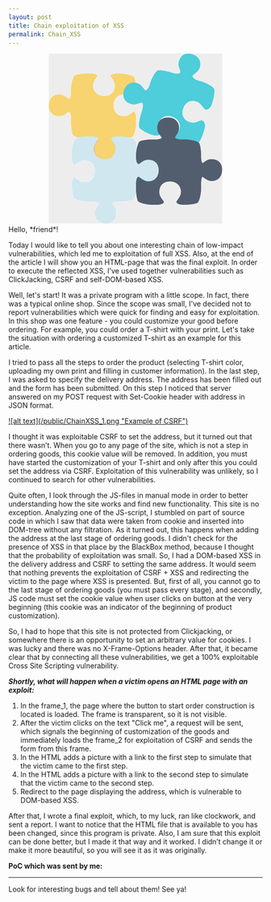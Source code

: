 ```yaml
---
layout: post
title: Chain exploitation of XSS
permalink: Chain_XSS
---
```


<div style="text-align:center"><img src = "/public/puzzle_title.png"/></div>
Hello, *friend*!

Today I would like to tell you about one interesting chain of low-impact vulnerabilities, which led me to exploitation of full XSS. Also, at the end of the article I will show you an HTML-page that was the final exploit. In order to execute the reflected XSS, I’ve used together vulnerabilities such as ClickJacking, CSRF and self-DOM-based XSS. 

<!--more-->

Well, let's start! It was a private program with a little scope. In fact, there was a typical online shop. Since the scope was small, I've decided not to report vulnerabilities which were quick for finding and easy for exploitation. In this shop was one feature - you could customize your good before ordering. For example, you could order a T-shirt with your print. Let's take the situation with ordering a customized T-shirt as an example for this article.

I tried to pass all the steps to order the product (selecting T-shirt color, uploading my own print and filling in customer information). In the last step, I was asked to specify the delivery address. The address has been filled out and the form has been submitted. On this step I noticed that server answered on my POST request with Set-Cookie header with address in JSON format.

<a href="/public/ChainXSS_1.png" data-fancybox data-toolbar="false" data-small-btn="true">
    ![alt text](/public/ChainXSS_1.png "Example of CSRF")
</a>
 
I thought it was exploitable CSRF to set the address, but it turned out that there wasn’t. When you go to any page of the site, which is not a step in ordering goods, this cookie value will be removed. In addition, you must have started the customization of your T-shirt and only after this you could set the address via CSRF. Exploitation of this vulnerability was unlikely, so I continued to search for other vulnerabilities.

Quite often, I look through the JS-files in manual mode in order to better understanding how the site works and find new functionality. This site is no exception. Analyzing one of the JS-script, I stumbled on part of source code in which I saw that data were taken from cookie and inserted into DOM-tree without any filtration. As it turned out, this happens when adding the address at the last stage of ordering goods. I didn't check for the presence of XSS in that place by the BlackBox method, because I thought that the probability of exploitation was small. So, I had a DOM-based XSS in the delivery address and CSRF to setting the same address. It would seem that nothing prevents the exploitation of CSRF + XSS and redirecting the victim to the page where XSS is presented. But, first of all, you cannot go to the last stage of ordering goods (you must pass every stage), and secondly, JS code must set the cookie value when user clicks on button at the very beginning (this cookie was an indicator of the beginning of product customization).

So, I had to hope that this site is not protected from Clickjacking, or somewhere there is an opportunity to set an arbitrary value for cookies. I was lucky and there was no X-Frame-Options header. After that, it became clear that by connecting all these vulnerabilities, we get a 100% exploitable Cross Site Scripting vulnerability.

***Shortly, what will happen when a victim opens an HTML page with an exploit:***
1. In the frame_1, the page where the button to start order construction is located is loaded. The frame is transparent, so it is not visible.
2. After the victim clicks on the text "Click me", a request will be sent, which signals the beginning of customization of the goods and immediately loads the frame_2 for exploitation of CSRF and sends the form from this frame.
3. In the HTML adds a picture with a link to the first step to simulate that the victim came to the first step.
4. In the HTML adds a picture with a link to the second step to simulate that the victim came to the second step.
5. Redirect to the page displaying the address, which is vulnerable to DOM-based XSS. 

After that, I wrote a final exploit, which, to my luck, ran like clockwork, and sent a report. I want to notice that the HTML file that is available to you has been changed, since this program is private. Also, I am sure that this exploit can be done better, but I made it that way and it worked. I didn’t change it or make it more beautiful, so you will see it as it was originally.

**PoC which was sent by me:**
<script src="https://gist.github.com/Mike-n1/6d4616c51236a50a45573b9d4f347b9e.js"></script>

***
Look for interesting bugs and tell about them! See ya!


